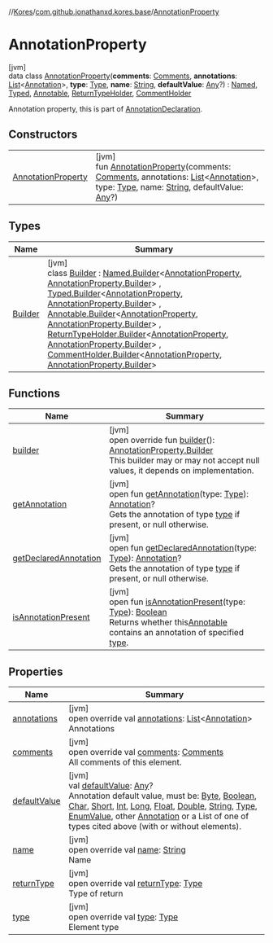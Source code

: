 //[Kores](../../../index.md)/[com.github.jonathanxd.kores.base](../index.md)/[AnnotationProperty](index.md)

# AnnotationProperty

[jvm]\
data class [AnnotationProperty](index.md)(**comments**: [Comments](../../com.github.jonathanxd.kores.base.comment/-comments/index.md), **annotations**: [List](https://kotlinlang.org/api/latest/jvm/stdlib/kotlin.collections/-list/index.html)<[Annotation](../-annotation/index.md)>, **type**: [Type](https://docs.oracle.com/javase/8/docs/api/java/lang/reflect/Type.html), **name**: [String](https://kotlinlang.org/api/latest/jvm/stdlib/kotlin/-string/index.html), **defaultValue**: [Any](https://kotlinlang.org/api/latest/jvm/stdlib/kotlin/-any/index.html)?) : [Named](../-named/index.md), [Typed](../-typed/index.md), [Annotable](../-annotable/index.md), [ReturnTypeHolder](../-return-type-holder/index.md), [CommentHolder](../../com.github.jonathanxd.kores.base.comment/-comment-holder/index.md)

Annotation property, this is part of [AnnotationDeclaration](../-annotation-declaration/index.md).

## Constructors

| | |
|---|---|
| [AnnotationProperty](-annotation-property.md) | [jvm]<br>fun [AnnotationProperty](-annotation-property.md)(comments: [Comments](../../com.github.jonathanxd.kores.base.comment/-comments/index.md), annotations: [List](https://kotlinlang.org/api/latest/jvm/stdlib/kotlin.collections/-list/index.html)<[Annotation](../-annotation/index.md)>, type: [Type](https://docs.oracle.com/javase/8/docs/api/java/lang/reflect/Type.html), name: [String](https://kotlinlang.org/api/latest/jvm/stdlib/kotlin/-string/index.html), defaultValue: [Any](https://kotlinlang.org/api/latest/jvm/stdlib/kotlin/-any/index.html)?) |

## Types

| Name | Summary |
|---|---|
| [Builder](-builder/index.md) | [jvm]<br>class [Builder](-builder/index.md) : [Named.Builder](../-named/-builder/index.md)<[AnnotationProperty](index.md), [AnnotationProperty.Builder](-builder/index.md)> , [Typed.Builder](../-typed/-builder/index.md)<[AnnotationProperty](index.md), [AnnotationProperty.Builder](-builder/index.md)> , [Annotable.Builder](../-annotable/-builder/index.md)<[AnnotationProperty](index.md), [AnnotationProperty.Builder](-builder/index.md)> , [ReturnTypeHolder.Builder](../-return-type-holder/-builder/index.md)<[AnnotationProperty](index.md), [AnnotationProperty.Builder](-builder/index.md)> , [CommentHolder.Builder](../../com.github.jonathanxd.kores.base.comment/-comment-holder/-builder/index.md)<[AnnotationProperty](index.md), [AnnotationProperty.Builder](-builder/index.md)> |

## Functions

| Name | Summary |
|---|---|
| [builder](builder.md) | [jvm]<br>open override fun [builder](builder.md)(): [AnnotationProperty.Builder](-builder/index.md)<br>This builder may or may not accept null values, it depends on implementation. |
| [getAnnotation](../-annotable/get-annotation.md) | [jvm]<br>open fun [getAnnotation](../-annotable/get-annotation.md)(type: [Type](https://docs.oracle.com/javase/8/docs/api/java/lang/reflect/Type.html)): [Annotation](../-annotation/index.md)?<br>Gets the annotation of type [type](../-annotable/get-annotation.md) if present, or null otherwise. |
| [getDeclaredAnnotation](../-annotable/get-declared-annotation.md) | [jvm]<br>open fun [getDeclaredAnnotation](../-annotable/get-declared-annotation.md)(type: [Type](https://docs.oracle.com/javase/8/docs/api/java/lang/reflect/Type.html)): [Annotation](../-annotation/index.md)?<br>Gets the annotation of type [type](../-annotable/get-declared-annotation.md) if present, or null otherwise. |
| [isAnnotationPresent](../-annotable/is-annotation-present.md) | [jvm]<br>open fun [isAnnotationPresent](../-annotable/is-annotation-present.md)(type: [Type](https://docs.oracle.com/javase/8/docs/api/java/lang/reflect/Type.html)): [Boolean](https://kotlinlang.org/api/latest/jvm/stdlib/kotlin/-boolean/index.html)<br>Returns whether this[Annotable](../-annotable/index.md) contains an annotation of specified [type](../-annotable/is-annotation-present.md). |

## Properties

| Name | Summary |
|---|---|
| [annotations](annotations.md) | [jvm]<br>open override val [annotations](annotations.md): [List](https://kotlinlang.org/api/latest/jvm/stdlib/kotlin.collections/-list/index.html)<[Annotation](../-annotation/index.md)><br>Annotations |
| [comments](comments.md) | [jvm]<br>open override val [comments](comments.md): [Comments](../../com.github.jonathanxd.kores.base.comment/-comments/index.md)<br>All comments of this element. |
| [defaultValue](default-value.md) | [jvm]<br>val [defaultValue](default-value.md): [Any](https://kotlinlang.org/api/latest/jvm/stdlib/kotlin/-any/index.html)?<br>Annotation default value, must be: [Byte](https://kotlinlang.org/api/latest/jvm/stdlib/kotlin/-byte/index.html), [Boolean](https://kotlinlang.org/api/latest/jvm/stdlib/kotlin/-boolean/index.html), [Char](https://kotlinlang.org/api/latest/jvm/stdlib/kotlin/-char/index.html), [Short](https://kotlinlang.org/api/latest/jvm/stdlib/kotlin/-short/index.html), [Int](https://kotlinlang.org/api/latest/jvm/stdlib/kotlin/-int/index.html), [Long](https://kotlinlang.org/api/latest/jvm/stdlib/kotlin/-long/index.html), [Float](https://kotlinlang.org/api/latest/jvm/stdlib/kotlin/-float/index.html), [Double](https://kotlinlang.org/api/latest/jvm/stdlib/kotlin/-double/index.html), [String](https://kotlinlang.org/api/latest/jvm/stdlib/kotlin/-string/index.html), [Type](https://docs.oracle.com/javase/8/docs/api/java/lang/reflect/Type.html), [EnumValue](../-enum-value/index.md), other [Annotation](../-annotation/index.md) or a List of one of types cited above (with or without elements). |
| [name](name.md) | [jvm]<br>open override val [name](name.md): [String](https://kotlinlang.org/api/latest/jvm/stdlib/kotlin/-string/index.html)<br>Name |
| [returnType](return-type.md) | [jvm]<br>open override val [returnType](return-type.md): [Type](https://docs.oracle.com/javase/8/docs/api/java/lang/reflect/Type.html)<br>Type of return |
| [type](type.md) | [jvm]<br>open override val [type](type.md): [Type](https://docs.oracle.com/javase/8/docs/api/java/lang/reflect/Type.html)<br>Element type |
